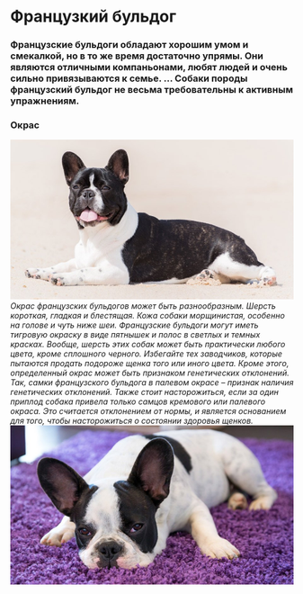 # Французкий бульдог
### Французские бульдоги обладают хорошим умом и смекалкой, но в то же время достаточно упрямы. Они являются отличными компаньонами, любят людей и очень сильно привязываются к семье. ... Собаки породы французский бульдог не весьма требовательны к активным упражнениям.
### Окрас
![dog](1480946891_french-bulldog-dog-photo-9.jpg)
*Окрас французских бульдогов может быть разнообразным. Шерсть короткая, гладкая и блестящая. Кожа собаки морщинистая, особенно на голове и чуть ниже шеи. Французские бульдоги могут иметь тигровую окраску в виде пятнышек и полос в светлых и темных красках. Вообще, шерсть этих собак может быть практически любого цвета, кроме сплошного черного. Избегайте тех заводчиков, которые пытаются продать подороже щенка того или иного цвета. Кроме этого, определенный окрас может быть признаком генетических отклонений. Так, самки французского бульдога в палевом окрасе – признак наличия генетических отклонений. Также стоит насторожиться, если за один приплод собака привела только самцов кремового или палевого окраса. Это считается отклонением от нормы, и является основанием для того, чтобы насторожиться о состоянии здоровья щенков.*
![dog](1480946908_french-bulldog-dog-photo-4.jpg)
